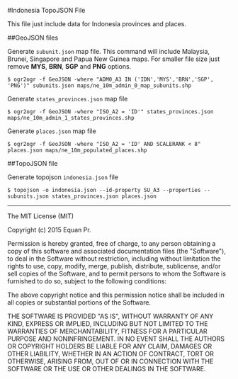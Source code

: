 #Indonesia TopoJSON File

This file just include data for Indonesia provinces and places. 

##GeoJSON files

Generate `subunit.json` map file. This command will include Malaysia, Brunei, Singapore and Papua New Guinea maps. For smaller file size just remove **MYS**, **BRN**, **SGP** and **PNG** options.

    $ ogr2ogr -f GeoJSON -where "ADM0_A3 IN ('IDN','MYS','BRN','SGP', 'PNG')" subunits.json maps/ne_10m_admin_0_map_subunits.shp 

Generate `states_provinces.json` map file

    $ ogr2ogr -f GeoJSON -where "ISO_A2 = 'ID'" states_provinces.json  maps/ne_10m_admin_1_states_provinces.shp


Generate `places.json` map file
 
    $ ogr2ogr -f GeoJSON -where "ISO_A2 = 'ID' AND SCALERANK < 8" places.json maps/ne_10m_populated_places.shp 


##TopoJSON file

Generate topojson `indonesia.json` file

    $ topojson -o indonesia.json --id-property SU_A3 --properties -- subunits.json states_provinces.json places.json


---

The MIT License (MIT)

Copyright (c) 2015 Equan Pr.

Permission is hereby granted, free of charge, to any person obtaining a copy
of this software and associated documentation files (the "Software"), to deal
in the Software without restriction, including without limitation the rights
to use, copy, modify, merge, publish, distribute, sublicense, and/or sell
copies of the Software, and to permit persons to whom the Software is
furnished to do so, subject to the following conditions:

The above copyright notice and this permission notice shall be included in all
copies or substantial portions of the Software.

THE SOFTWARE IS PROVIDED "AS IS", WITHOUT WARRANTY OF ANY KIND, EXPRESS OR
IMPLIED, INCLUDING BUT NOT LIMITED TO THE WARRANTIES OF MERCHANTABILITY,
FITNESS FOR A PARTICULAR PURPOSE AND NONINFRINGEMENT. IN NO EVENT SHALL THE
AUTHORS OR COPYRIGHT HOLDERS BE LIABLE FOR ANY CLAIM, DAMAGES OR OTHER
LIABILITY, WHETHER IN AN ACTION OF CONTRACT, TORT OR OTHERWISE, ARISING FROM,
OUT OF OR IN CONNECTION WITH THE SOFTWARE OR THE USE OR OTHER DEALINGS IN THE
SOFTWARE.